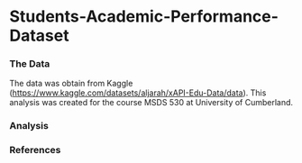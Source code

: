# Students-Academic-Performance-Dataset

### The Data
The data was obtain from Kaggle (https://www.kaggle.com/datasets/aljarah/xAPI-Edu-Data/data). This analysis was created for the course MSDS 530 at University of Cumberland.

### Analysis

### References